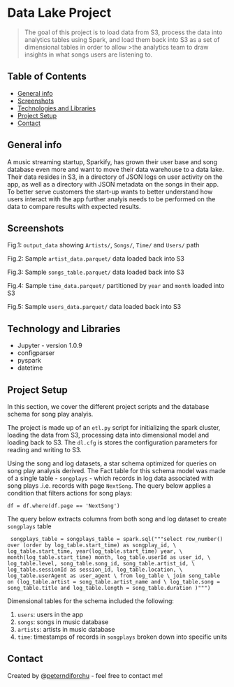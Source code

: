 # Data Lake Project
>The goal of this project is to load data from S3, process the data into analytics tables using Spark, and load them back into S3 
>as a set of dimensional tables in order to allow >the analytics team to draw insights in what songs users are listening to.

## Table of Contents
* [General info](#general-info)
* [Screenshots](#screenshots)
* [Technologies and Libraries](#technologies-and-libraries)
* [Project Setup](#project-setup)
* [Contact](#contact)

## General info
A music streaming startup, Sparkify, has grown their user base and song database even more and want to move their data warehouse to a data lake. Their data resides in S3, in a directory of JSON logs on user activity on the app, as well as a directory with JSON metadata on the songs in their app. To better serve customers the start-up wants to better understand how users interact with the app further analyis needs to be performed on the data to compare results with expected results.

## Screenshots
Fig.1: `output_data` showing `Artists/`, `Songs/`, `Time/` and `Users/` path

Fig.2: Sample `artist_data.parquet/` data loaded back into S3

Fig.3: Sample `songs_table.parquet/` data loaded back into S3

Fig.4: Sample `time_data.parquet/` partitioned by `year` and `month` loaded into S3

Fig.5: Sample `users_data.parquet/` data loaded back into S3

## Technology and Libraries
* Jupyter - version 1.0.9
* configparser
* pyspark
* datetime

## Project Setup
In this section, we cover the different project scripts and the database schema for song play analyis. 

The project is made up of an `etl.py` script for initializing the spark cluster, loading the data from S3, processing data into dimensional model and loading back to S3. The `dl.cfg` is stores the configuration parameters for reading and writing to S3. 

Using the song and log datasets, a star schema optimized for queries on song play analysis derived. The Fact table for this schema model was made of a single table - `songplays` - which records in log data associated with song plays .i.e. records with page `NextSong`. The query below applies a condition that filters actions for song plays:

`df = df.where(df.page == 'NextSong')`

The query below extracts columns from both song and log dataset to create `songplays` table

` songplays_table = songplays_table = spark.sql("""select row_number() over (order by log_table.start_time) as songplay_id, \
                                                        log_table.start_time, year(log_table.start_time) year, \
                                                        month(log_table.start_time) month, log_table.userId as user_id, \
                                                        log_table.level, song_table.song_id, song_table.artist_id, \
                                                        log_table.sessionId as session_id, log_table.location, \
                                                        log_table.userAgent as user_agent \
                                                        from log_table \
                                                        join song_table on (log_table.artist = song_table.artist_name and \
                                                        log_table.song = song_table.title and log_table.length = song_table.duration )""")`

Dimensional tables for the schema included the following:
1. `users`: users in the app
2. `songs`: songs in music database
3. `artists`: artists in music database
4. `time`: timestamps of records in `songplays` broken down into specific units

## Contact
Created by @[peterndiforchu](https://www.linkedin.com/in/peter-ndiforchu-0b8986129) - feel free to contact me!
